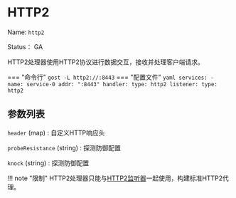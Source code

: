 # HTTP2

Name: `http2`

Status： GA

HTTP2处理器使用HTTP2协议进行数据交互，接收并处理客户端请求。

=== "命令行"
    ```
	gost -L http2://:8443
	```
=== "配置文件"
    ```yaml
	services:
	- name: service-0
	  addr: ":8443"
	  handler:
		type: http2
	  listener:
		type: http2
	```

## 参数列表

`header` (map)
:    自定义HTTP响应头

`probeResistance` (string)
:    探测防御配置

`knock` (string)
:    探测防御配置

!!! note "限制"
    HTTP2处理器只能与[HTTP2监听器](/reference/listeners/http2/)一起使用，构建标准HTTP2代理。


